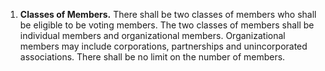 1. **Classes of Members.** There shall be two classes of members who shall be eligible to be voting members. The two classes of members shall be individual members and organizational members. Organizational members may include corporations, partnerships and unincorporated associations. There shall be no limit on the number of members.